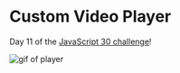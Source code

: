 # Custom Video Player

Day 11 of the [JavaScript 30 challenge](https://github.com/wesbos/JavaScript30)!

![gif of player](https://github.com/taylornoj/customVideoPlayer/blob/master/docs/23AD05C0-D00D-4550-BC6F-7CAB990D42AD.gif?raw=true)